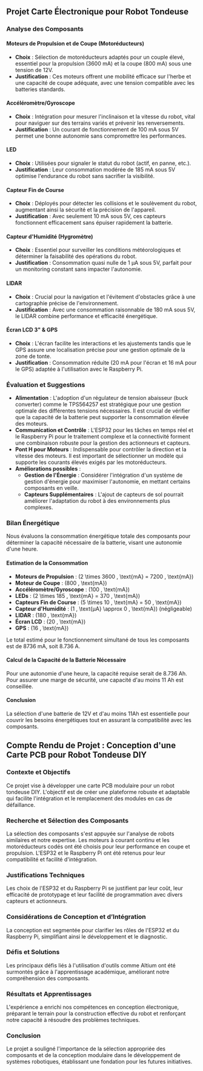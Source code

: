 ## Projet Carte Électronique pour Robot Tondeuse

### Analyse des Composants

#### Moteurs de Propulsion et de Coupe (Motoréducteurs)
- **Choix** : Sélection de motoréducteurs adaptés pour un couple élevé, essentiel pour la propulsion (3600 mA) et la coupe (800 mA) sous une tension de 12V.
- **Justification** : Ces moteurs offrent une mobilité efficace sur l'herbe et une capacité de coupe adéquate, avec une tension compatible avec les batteries standards.

#### Accéléromètre/Gyroscope
- **Choix** : Intégration pour mesurer l'inclinaison et la vitesse du robot, vital pour naviguer sur des terrains variés et prévenir les renversements.
- **Justification** : Un courant de fonctionnement de 100 mA sous 5V permet une bonne autonomie sans compromettre les performances.

#### LED
- **Choix** : Utilisées pour signaler le statut du robot (actif, en panne, etc.).
- **Justification** : Leur consommation modérée de 185 mA sous 5V optimise l'endurance du robot sans sacrifier la visibilité.

#### Capteur Fin de Course
- **Choix** : Déployés pour détecter les collisions et le soulèvement du robot, augmentant ainsi la sécurité et la précision de l'appareil.
- **Justification** : Avec seulement 10 mA sous 5V, ces capteurs fonctionnent efficacement sans épuiser rapidement la batterie.

#### Capteur d'Humidité (Hygromètre)
- **Choix** : Essentiel pour surveiller les conditions météorologiques et déterminer la faisabilité des opérations du robot.
- **Justification** : Consommation quasi nulle de 1 µA sous 5V, parfait pour un monitoring constant sans impacter l'autonomie.

#### LIDAR
- **Choix** : Crucial pour la navigation et l'évitement d'obstacles grâce à une cartographie précise de l'environnement.
- **Justification** : Avec une consommation raisonnable de 180 mA sous 5V, le LIDAR combine performance et efficacité énergétique.

#### Écran LCD 3" & GPS
- **Choix** : L'écran facilite les interactions et les ajustements tandis que le GPS assure une localisation précise pour une gestion optimale de la zone de tonte.
- **Justification** : Consommation réduite (20 mA pour l'écran et 16 mA pour le GPS) adaptée à l'utilisation avec le Raspberry Pi.

### Évaluation et Suggestions

- **Alimentation** : L'adoption d'un régulateur de tension abaisseur (buck converter) comme le TPS564257 est stratégique pour une gestion optimale des différentes tensions nécessaires. Il est crucial de vérifier que la capacité de la batterie peut supporter la consommation élevée des moteurs.
- **Communication et Contrôle** : L'ESP32 pour les tâches en temps réel et le Raspberry Pi pour le traitement complexe et la connectivité forment une combinaison robuste pour la gestion des actionneurs et capteurs.
- **Pont H pour Moteurs** : Indispensable pour contrôler la direction et la vitesse des moteurs. Il est important de sélectionner un modèle qui supporte les courants élevés exigés par les motoréducteurs.
- **Améliorations possibles** :
  - **Gestion de l'Énergie** : Considérer l'intégration d'un système de gestion d'énergie pour maximiser l'autonomie, en mettant certains composants en veille.
  - **Capteurs Supplémentaires** : L'ajout de capteurs de sol pourrait améliorer l'adaptation du robot à des environnements plus complexes.

### Bilan Énergétique

Nous évaluons la consommation énergétique totale des composants pour déterminer la capacité nécessaire de la batterie, visant une autonomie d'une heure.

#### Estimation de la Consommation

- **Moteurs de Propulsion** : \(2 \times 3600 \, \text{mA} = 7200 \, \text{mA}\)
- **Moteur de Coupe** : \(800 \, \text{mA}\)
- **Accéléromètre/Gyroscope** : \(100 \, \text{mA}\)
- **LEDs** : \(2 \times 185 \, \text{mA} = 370 \, \text{mA}\)
- **Capteurs Fin de Course** : \(5 \times 10 \, \text{mA} = 50 \, \text{mA}\)
- **Capteur d'Humidité** : \(1 \, \text{µA} \approx 0 \, \text{mA}\) (négligeable)
- **LIDAR** : \(180 \, \text{mA}\)
- **Écran LCD** : \(20 \, \text{mA}\)
- **GPS** : \(16 \, \text{mA}\)

Le total estimé pour le fonctionnement simultané de tous les composants est de 8736 mA, soit 8.736 A.

#### Calcul de la Capacité de la Batterie Nécessaire

Pour une autonomie d'une heure, la capacité requise serait de 8.736 Ah. Pour assurer une marge de sécurité, une capacité d'au moins 11 Ah est conseillée.

#### Conclusion

La sélection d'une batterie de 12V et d'au moins 11Ah est essentielle pour couvrir les besoins énergétiques tout en assurant la compatibilité avec les composants.

## Compte Rendu de Projet : Conception d'une Carte PCB pour Robot Tondeuse DIY

### Contexte et Objectifs

Ce projet vise à développer une carte PCB modulaire pour un robot tondeuse DIY. L'objectif est de créer une plateforme robuste et adaptable qui facilite l'intégration et le remplacement des modules en cas de défaillance.

### Recherche et Sélection des Composants

La sélection des composants s'est appuyée sur l'analyse de robots similaires et notre expertise. Les moteurs à courant continu et les motoréducteurs codés ont été choisis pour leur performance en coupe et propulsion. L'ESP32 et le Raspberry Pi ont été retenus pour leur compatibilité et facilité d'intégration.

### Justifications Techniques

Les choix de l'ESP32 et du Raspberry Pi se justifient par leur coût, leur efficacité de prototypage et leur facilité de programmation avec divers capteurs et actionneurs.

### Considérations de Conception et d’Intégration

La conception est segmentée pour clarifier les rôles de l'ESP32 et du Raspberry Pi, simplifiant ainsi le développement et le diagnostic.

### Défis et Solutions

Les principaux défis liés à l'utilisation d'outils comme Altium ont été surmontés grâce à l'apprentissage académique, améliorant notre compréhension des composants.

### Résultats et Apprentissages

L'expérience a enrichi nos compétences en conception électronique, préparant le terrain pour la construction effective du robot et renforçant notre capacité à résoudre des problèmes techniques.

### Conclusion

Le projet a souligné l'importance de la sélection appropriée des composants et de la conception modulaire dans le développement de systèmes robotiques, établissant une fondation pour les futures initiatives.
